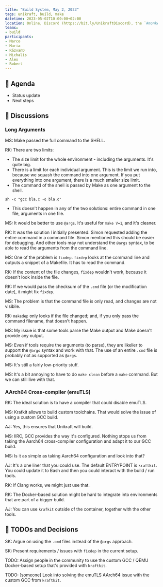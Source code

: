 ```yaml
---
title: "Build System, May 2, 2023"
tags: unikraft, build, make
datetime: 2023-05-02T10:00:00+02:00
location: Online, Discord (https://bit.ly/UnikraftDiscord), the `#monkey-business` voice channel
teams:
- build
participants:
- Marco
- Maria
- RăzvanD
- Michalis
- Alex
- Robert
---
```


## :dart: Agenda

- Status update
- Next steps

## :closed_book: Discussions

### Long Arguments

MS: Make passed the full command to the SHELL.

RK: There are two limits:
- The size limit for the whole environment - including the arguments.
  It's quite big.
- There is a limit for each individual argument.
  This is the limit we run into, because we squash the command into one argument.
  If you put everything into one argument, there is a much smaller size limit.
- The command of the shell is passed by Make as one argument to the shell.

```
sh -c "gcc bla.c -o bla.o"
```

- This doesn't happen in any of the two solutions: entire command in one file, arguments in one file.

MS: It would be better to use `@args`.
It's useful for `make V=1`, and it's cleaner.

RK: It was the solution I initially presented.
Simon requested adding the entire command in a command file.
Simon mentioned this should be easier for debugging.
And other tools may not understand the `@args` syntax, to be able to read the arguments from the command line.

MS: One of the problem is `fixdep`.
`fixdep` looks at the command line and outputs a snippet of a Makefile.
It has to read the command.

RK: If the content of the file changes, `fixdep` wouldn't work, because it doesn't look inside the file.

RK: If we would pass the checksum of the `.cmd` file (or the modification date), it might fix `fixdep`.

MS: The problem is that the command file is only read, and changes are not visibile.

RK: `makedep` only looks if the file changed; and, if you only pass the command filename, that doesn't happen.

MS: My issue is that some tools parse the Make output and Make doesn't provide any output.

MS: Even if tools require the arguments (to parse), they are likelier to support the `@args` syntax and work with that.
The use of an entire `.cmd` file is probably not as supported as `@args`.

MS: It's still a fairly low-priority stuff.

MS: It's a bit annoying to have to do `make clean` before a `make` command.
But we can still live with that.

### AArch64 Cross-compiler (emuTLS)

RK: The ideal solution is to have a compiler that could disable emuTLS.

MS: Krafkit allows to build custom toolchains.
That would solve the issue of using a custom GCC build.

AJ: Yes, this ensures that Unikraft will build.

MS: IIRC, GCC provides the way it's configured.
Nothing stops us from taking the Aarch64 cross-compiler configuration and adapt it to our GCC build.

MS: Is it as simple as taking Aarch64 configuration and look into that?

AJ: It's a one liner that you could use.
The default ENTRYPOINT is `kraftkit`.
You could update it to Bash and then you could interact with the build / run tools.

RK: If Clang works, we might just use that.

RK: The Docker-based solution might be hard to integrate into environments that are part of a bigger build.

AJ: You can use `krafkit` outside of the container, together with the other tools.

## :wrench: TODOs and Decisions

SK: Argue on using the `.cmd` files instead of the `@args` approach.

SK: Present requirements / issues with `fixdep` in the current setup.

TODO: Assign people in the community to use the custom GCC / QEMU Docker-based setup that's provided with `kraftkit`.

TODO: [someone] Look into solving the emuTLS AArch64 issue with the custom GCC from `kraftkit`.
